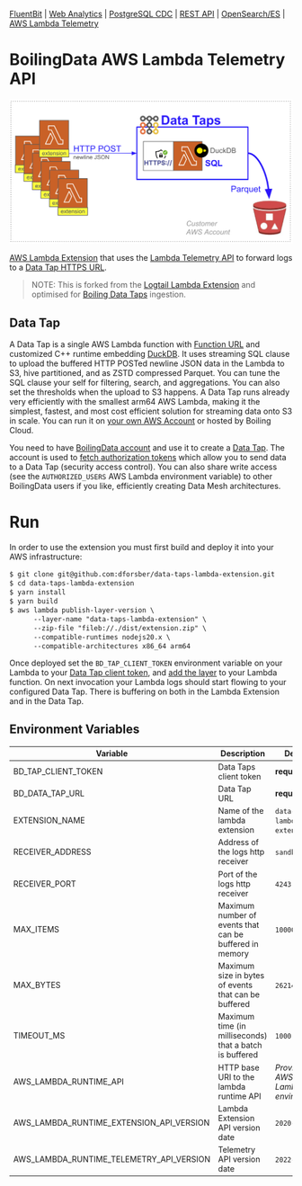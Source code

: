 [FluentBit](https://github.com/boilingdata/data-taps-fluentbit-example) | [Web Analytics](https://github.com/boilingdata/data-taps-webanalytics-example) | [PostgreSQL CDC](https://github.com/boilingdata/data-taps-postgres-cdc) | [REST API](https://github.com/boilingdata/data-taps-nycopendata-example) | [OpenSearch/ES](https://github.com/boilingdata/data-taps-opensearch-to-s3) | [AWS Lambda Telemetry](https://github.com/dforsber/data-taps-lambda-extension)

# BoilingData AWS Lambda Telemetry API

<p align="center">
  <img src="img/data-taps-lambda-extension.png" title="simple architecture">
</p>

[AWS Lambda Extension](https://docs.aws.amazon.com/lambda/latest/dg/lambda-extensions.html) that uses the [Lambda Telemetry API](https://docs.aws.amazon.com/lambda/latest/dg/telemetry-api-reference.html) to forward logs to a [Data Tap HTTPS URL](https://www.taps.boilingdata.com/).

> NOTE: This is forked from the [Logtail Lambda Extension](https://github.com/stockstory/logtail-lambda-extension) and optimised for [Boiling Data Taps](https://www.taps.boilingdata.com/) ingestion.

## Data Tap

A Data Tap is a single AWS Lambda function with [Function URL](https://docs.aws.amazon.com/lambda/latest/dg/lambda-urls.html) and customized C++ runtime embedding [DuckDB](https://www.duckdb.org/). It uses streaming SQL clause to upload the buffered HTTP POSTed newline JSON data in the Lambda to S3, hive partitioned, and as ZSTD compressed Parquet. You can tune the SQL clause your self for filtering, search, and aggregations. You can also set the thresholds when the upload to S3 happens. A Data Tap runs already very efficiently with the smallest arm64 AWS Lambda, making it the simplest, fastest, and most cost efficient solution for streaming data onto S3 in scale. You can run it on [your own AWS Account](https://github.com/boilingdata/data-taps-template) or hosted by Boiling Cloud.

You need to have [BoilingData account](https://github.com/boilingdata/boilingdata-bdcli) and use it to create a [Data Tap](https://github.com/boilingdata/data-taps-template). The account is used to [fetch authorization tokens](https://github.com/boilingdata/data-taps-template?tab=readme-ov-file#3-get-token-and-ingestion-url-and-send-data) which allow you to send data to a Data Tap (security access control). You can also share write access (see the `AUTHORIZED_USERS` AWS Lambda environment variable) to other BoilingData users if you like, efficiently creating Data Mesh architectures.

# Run

In order to use the extension you must first build and deploy it into your AWS infrastructure:

```shell
$ git clone git@github.com:dforsber/data-taps-lambda-extension.git
$ cd data-taps-lambda-extension
$ yarn install
$ yarn build
$ aws lambda publish-layer-version \
      --layer-name "data-taps-lambda-extension" \
      --zip-file "fileb://./dist/extension.zip" \
      --compatible-runtimes nodejs20.x \
      --compatible-architectures x86_64 arm64
```

Once deployed set the `BD_TAP_CLIENT_TOKEN` environment variable on your Lambda to your [Data Tap client token](https://github.com/boilingdata/boilingdata-bdcli), and [add the layer](https://docs.aws.amazon.com/lambda/latest/dg/invocation-layers.html) to your Lambda function. On next invocation your Lambda logs should start flowing to your configured Data Tap. There is buffering on both in the Lambda Extension and in the Data Tap.

## Environment Variables

| Variable                                 | Description                                             | Default                              |
| ---------------------------------------- | ------------------------------------------------------- | ------------------------------------ |
| BD_TAP_CLIENT_TOKEN                      | Data Taps client token                                  | **required**                         |
| BD_DATA_TAP_URL                          | Data Tap URL                                            | **required**                         |
| EXTENSION_NAME                           | Name of the lambda extension                            | `data-taps-lambda-extension`         |
| RECEIVER_ADDRESS                         | Address of the logs http receiver                       | `sandbox`                            |
| RECEIVER_PORT                            | Port of the logs http receiver                          | `4243`                               |
| MAX_ITEMS                                | Maximum number of events that can be buffered in memory | `10000`                              |
| MAX_BYTES                                | Maximum size in bytes of events that can be buffered    | `262144`                             |
| TIMEOUT_MS                               | Maximum time (in milliseconds) that a batch is buffered | `1000`                               |
| AWS_LAMBDA_RUNTIME_API                   | HTTP base URI to the lambda runtime API                 | _Provided by AWS Lambda environment_ |
| AWS_LAMBDA_RUNTIME_EXTENSION_API_VERSION | Lambda Extension API version date                       | `2020-01-01`                         |
| AWS_LAMBDA_RUNTIME_TELEMETRY_API_VERSION | Telemetry API version date                              | `2022-07-01`                         |
